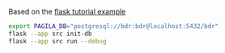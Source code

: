 Based on the [flask tutorial example](https://github.com/pallets/flask/tree/main/examples/tutorial)

```sh
export PAGILA_DB="postgresql://bdr:bdr@localhost:5432/bdr"
flask --app src init-db
flask --app src run --debug
```
